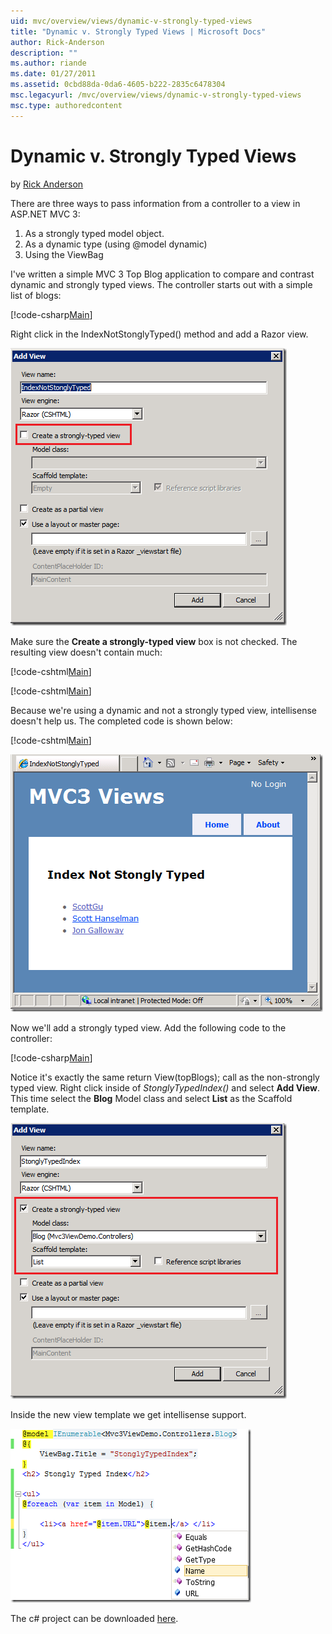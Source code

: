 ```yaml
---
uid: mvc/overview/views/dynamic-v-strongly-typed-views
title: "Dynamic v. Strongly Typed Views | Microsoft Docs"
author: Rick-Anderson
description: ""
ms.author: riande
ms.date: 01/27/2011
ms.assetid: 0cbd88da-0da6-4605-b222-2835c6478304
msc.legacyurl: /mvc/overview/views/dynamic-v-strongly-typed-views
msc.type: authoredcontent
---
```

Dynamic v. Strongly Typed Views
====================
by [Rick Anderson](https://github.com/Rick-Anderson)

There are three ways to pass information from a controller to a view in ASP.NET MVC 3:

1. As a strongly typed model object.
2. As a dynamic type (using @model dynamic)
3. Using the ViewBag

I've written a simple MVC 3 Top Blog application to compare and contrast dynamic and strongly typed views. The controller starts out with a simple list of blogs:

[!code-csharp[Main](dynamic-v-strongly-typed-views/samples/sample1.cs)]

Right click in the IndexNotStonglyTyped() method and add a Razor view.

[![8475.NotStronglyTypedView[1]](dynamic-v-strongly-typed-views/_static/image2.png)](dynamic-v-strongly-typed-views/_static/image1.png)

Make sure the **Create a strongly-typed view** box is not checked. The resulting view doesn't contain much:

[!code-cshtml[Main](dynamic-v-strongly-typed-views/samples/sample2.cshtml)]

[!code-cshtml[Main](dynamic-v-strongly-typed-views/samples/sample3.cshtml)]

Because we're using a dynamic and not a strongly typed view, intellisense doesn't help us. The completed code is shown below:

[!code-cshtml[Main](dynamic-v-strongly-typed-views/samples/sample4.cshtml)]

[![6646.NotStronglyTypedView_5F00_IE[1]](dynamic-v-strongly-typed-views/_static/image4.png)](dynamic-v-strongly-typed-views/_static/image3.png)

Now we'll add a strongly typed view. Add the following code to the controller:

[!code-csharp[Main](dynamic-v-strongly-typed-views/samples/sample5.cs)]


Notice it's exactly the same return View(topBlogs); call as the non-strongly typed view. Right click inside of *StonglyTypedIndex()* and select **Add View**. This time select the **Blog** Model class and select **List** as the Scaffold template.

[![5658.StrongView[1]](dynamic-v-strongly-typed-views/_static/image6.png)](dynamic-v-strongly-typed-views/_static/image5.png)

Inside the new view template we get intellisense support.

[![7002.intellesince[1]](dynamic-v-strongly-typed-views/_static/image8.png)](dynamic-v-strongly-typed-views/_static/image7.png)

The c# project can be downloaded [here](https://blogs.msdn.com/cfs-file.ashx/__key/CommunityServer-Blogs-Components-WeblogFiles/00-00-01-11-73-SSMS/1817.Mvc3ViewDemo.zip).
